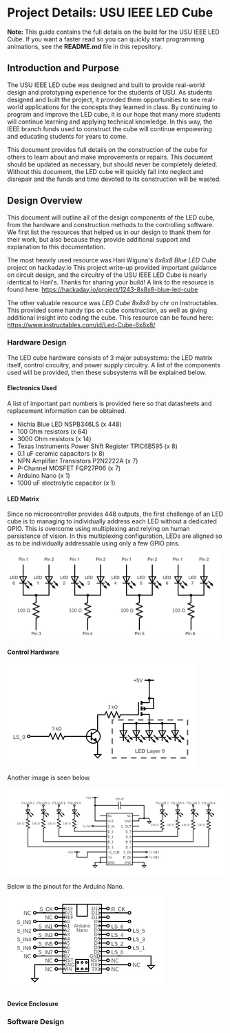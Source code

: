 # Project Details: USU IEEE LED Cube

**Note:** This guide contains the full details on the build for the USU IEEE LED Cube.  If you want a faster read so you can quickly start programming animations, see the **README.md** file in this repository.

## Introduction and Purpose

The USU IEEE LED cube was designed and built to provide real-world design and prototyping experience for the students of USU.  As students designed and built the project, it provided them opportunities to see real-world applications for the concepts they learned in class.  By continuing to program and improve the LED cube, it is our hope that many more students will continue learning and applying technical knowledge. In this way, the IEEE branch funds used to construct the cube will continue empowering and educating students for years to come.

This document provides full details on the construction of the cube for others to learn about and make improvements or repairs.  This document should be updated as necessary, but should never be completely deleted.  Without this document, the LED cube will quickly fall into neglect and disrepair and the funds and time devoted to its construction will be wasted.

## Design Overview

This document will outline all of the design components of the LED cube, from the hardware and construction methods to the controlling software.  We first list the resources that helped us in our design to thank them for their work, but also because they provide additional support and explanation to this documentation.

The most heavily used resource was Hari Wiguna's _8x8x8 Blue LED Cube_ project on hackaday.io  This project write-up provided important guidance on circuit design, and the circuitry of the USU IEEE LED Cube is nearly identical to Hari's. Thanks for sharing your build! A link to the resource is found here: https://hackaday.io/project/1243-8x8x8-blue-led-cube

The other valuable resource was _LED Cube 8x8x8_ by chr on Instructables.  This provided some handy tips on cube construction, as well as giving additional insight into coding the cube.  This resource can be found here: https://www.instructables.com/id/Led-Cube-8x8x8/

### Hardware Design

The LED cube hardware consists of 3 major subsystems: the LED matrix itself, control circuitry, and power supply circuitry.  A list of the components used will be provided, then these subsystems will be explained below.

#### Electronics Used

A list of important part numbers is provided here so that datasheets and replacement information can be obtained.

- Nichia Blue LED NSPB346LS (x 448)
- 100 Ohm resistors (x 64)
- 3000 Ohm resistors (x 14)
- Texas Instruments Power Shift Register TPIC6B595 (x 8)
- 0.1 uF ceramic capacitors (x 8)
- NPN Amplifier Transistors P2N2222A (x 7)
- P-Channel MOSFET FQP27P06 (x 7)
- Arduino Nano (x 1)
- 1000 uF electrolytic capacitor (x 1)

#### LED Matrix

Since no microcontroller provides 448 outputs, the first challenge of an LED cube is to managing to individually address each LED without a dedicated GPIO.  This is overcome using multiplexing and relying on human persistence of vision.  In this multiplexing configuration, LEDs are aligned so as to be individually addressable using only a few GPIO pins.

![Multiplexing Example](https://github.com/Utah-State-IEEE/LED_Cube/blob/Erik-C-55-documentation1/Multiplexing.png)

#### Control Hardware

![Layer Select Circuit](https://github.com/Utah-State-IEEE/LED_Cube/blob/Erik-C-55-documentation1/Layer_Select.png)

Another image is seen below.

![Shift Register Circuit](https://github.com/Utah-State-IEEE/LED_Cube/blob/Erik-C-55-documentation1/shift_register.png)

Below is the pinout for the Arduino Nano.

![Arduino Nano Pinout](https://github.com/Utah-State-IEEE/LED_Cube/blob/Erik-C-55-documentation1/Nano_pinout.png)


#### Device Enclosure

### Software Design
